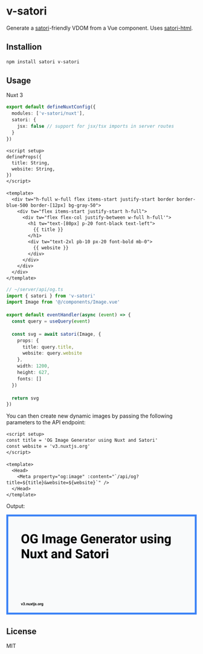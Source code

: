# v-satori

Generate a [satori](https://github.com/vercel/satori)-friendly VDOM from a Vue component. Uses [satori-html](https://github.com/natemoo-re/satori-html).

## Installion

```bash
npm install satori v-satori
```

## Usage

Nuxt 3

```ts
export default defineNuxtConfig({
  modules: ['v-satori/nuxt'],
  satori: {
    jsx: false // support for jsx/tsx imports in server routes
  }
})
```

```vue
<script setup>
defineProps({
  title: String,
  website: String,
})
</script>

<template>
  <div tw="h-full w-full flex items-start justify-start border border-blue-500 border-[12px] bg-gray-50">
    <div tw="flex items-start justify-start h-full">
      <div tw="flex flex-col justify-between w-full h-full'">
        <h1 tw="text-[80px] p-20 font-black text-left">
          {{ title }}
        </h1>
        <div tw="text-2xl pb-10 px-20 font-bold mb-0">
          {{ website }}
        </div>
      </div>
    </div>
  </div>
</template>
```

```ts
// ~/server/api/og.ts
import { satori } from 'v-satori'
import Image from '@/components/Image.vue'

export default eventHandler(async (event) => {
  const query = useQuery(event)

  const svg = await satori(Image, {
    props: {
      title: query.title,
      website: query.website
    },
    width: 1200,
    height: 627,
    fonts: []
  })

  return svg
})
```

You can then create new dynamic images by passing the following parameters to the API endpoint:

```vue
<script setup>
const title = 'OG Image Generator using Nuxt and Satori'
const website = 'v3.nuxtjs.org'
</script>

<template>
  <Head>
    <Meta property="og:image" :content="`/api/og?title=${title}&website=${website}`" />
  </Head>
</template>
```

Output:

<img src="og.svg" />

## License

MIT
